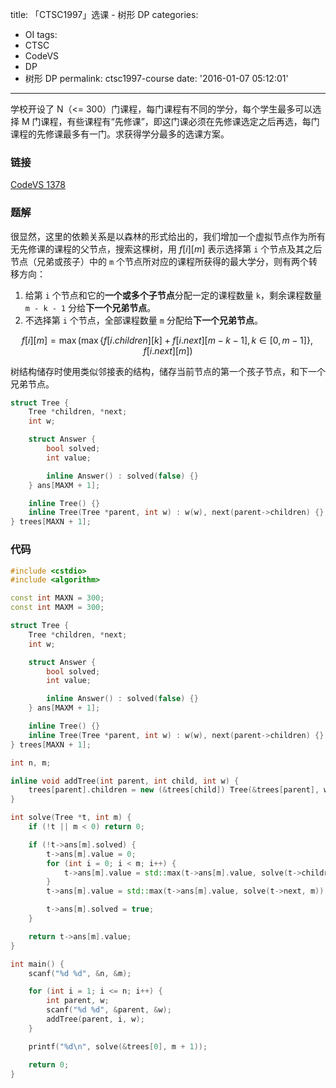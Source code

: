 title: 「CTSC1997」选课 - 树形 DP
categories:
  - OI
tags:
  - CTSC
  - CodeVS
  - DP
  - 树形 DP
permalink: ctsc1997-course
date: '2016-01-07 05:12:01'
---

学校开设了 N（<= 300）门课程，每门课程有不同的学分，每个学生最多可以选择 M 门课程，有些课程有“先修课”，即这门课必须在先修课选定之后再选，每门课程的先修课最多有一门。求获得学分最多的选课方案。

<!-- more -->

### 链接

[CodeVS 1378](http://codevs.cn/problem/1378/)

### 题解

很显然，这里的依赖关系是以森林的形式给出的，我们增加一个虚拟节点作为所有无先修课的课程的父节点，搜索这棵树，用 $f[i][m]$ 表示选择第 `i` 个节点及其之后节点（兄弟或孩子）中的 `m` 个节点所对应的课程所获得的最大学分，则有两个转移方向：

1. 给第 `i` 个节点和它的**一个或多个子节点**分配一定的课程数量 `k`，剩余课程数量 `m - k - 1` 分给**下一个兄弟节点**。
2. 不选择第 `i` 个节点，全部课程数量 `m` 分配给**下一个兄弟节点**。

$$f[i][m]={\max}( {\max}\{ f[i.children][k] + f[i.next][m-k-1],k{\in}[0,m-1] \},f[i.next][m] )$$

树结构储存时使用类似邻接表的结构，储存当前节点的第一个孩子节点，和下一个兄弟节点。

```cpp
struct Tree {
    Tree *children, *next;
    int w;

    struct Answer {
        bool solved;
        int value;

        inline Answer() : solved(false) {}
    } ans[MAXM + 1];

    inline Tree() {}
    inline Tree(Tree *parent, int w) : w(w), next(parent->children) {}
} trees[MAXN + 1];
```

### 代码

```cpp
#include <cstdio>
#include <algorithm>

const int MAXN = 300;
const int MAXM = 300;

struct Tree {
    Tree *children, *next;
    int w;

    struct Answer {
        bool solved;
        int value;

        inline Answer() : solved(false) {}
    } ans[MAXM + 1];

    inline Tree() {}
    inline Tree(Tree *parent, int w) : w(w), next(parent->children) {}
} trees[MAXN + 1];

int n, m;

inline void addTree(int parent, int child, int w) {
    trees[parent].children = new (&trees[child]) Tree(&trees[parent], w);
}

int solve(Tree *t, int m) {
    if (!t || m < 0) return 0;

    if (!t->ans[m].solved) {
        t->ans[m].value = 0;
        for (int i = 0; i < m; i++) {
            t->ans[m].value = std::max(t->ans[m].value, solve(t->children, i) + solve(t->next, m - i - 1) + t->w);
        }
        t->ans[m].value = std::max(t->ans[m].value, solve(t->next, m));

        t->ans[m].solved = true;
    }

    return t->ans[m].value;
}

int main() {
    scanf("%d %d", &n, &m);

    for (int i = 1; i <= n; i++) {
        int parent, w;
        scanf("%d %d", &parent, &w);
        addTree(parent, i, w);
    }

    printf("%d\n", solve(&trees[0], m + 1));

    return 0;
}
```
